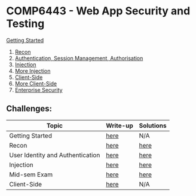 # COMP6443 - Web App Security and Testing

[Getting Started](notes/00_Getting-Started.md)

1. [Recon](notes/01_Recon.md)
2. [Authentication, Session Management, Authorisation](notes/02_Authentication-Sessions-Authorisation.md)
3. [Injection](notes/03_Injection.md)
4. [More Injection](notes/04_More-Injection.md)
5. [Client-Side](notes/05_Client-Side.md)
6. [More Client-Side](notes/06_More-Client-Side.md)
7. [Enterprise Security](notes/07_Enterprise_Security.md)

## Challenges:

| Topic               | Write-up                                              | Solutions |
| ---                 | ---                                                   | ---       |
| Getting Started     | [here](challenges/getting-started/getting_started.md) | N/A       |
| Recon               | [here](challenges/topic1/topic1.md)                   | [here](challenges/topic1/recon_solutions.md) |
| User Identity and   Authentication | [here](challenges/topic2/topic2.md)    | [here](challenges/topic2/solutions.md) |
| Injection           | [here](challenges/topic3/topic3.md)                   | [here](challenges/topic3/solutions.md) |
| Mid-sem Exam        | [here](challenges/midsem/midsem.md)                   | [here](challenges/midsem/solutions.md) |
| Client-Side         | [here](challenges/topic4/topic4.md)                   | N/A       |
